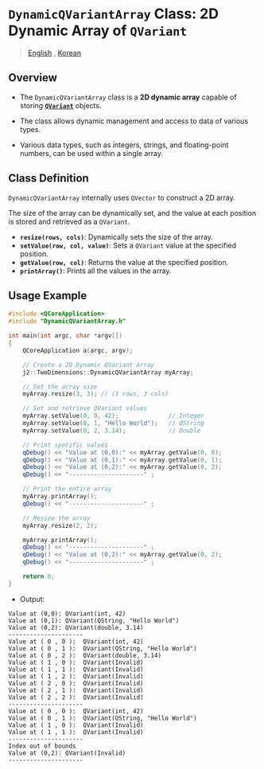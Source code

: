 # `DynamicQVariantArray` Class: 2D Dynamic Array of `QVariant`

> [English](README.md) , [Korean](README.ko.md)

## Overview

- The `DynamicQVariantArray` class is a **2D dynamic array** capable of storing [**`QVariant`**](https://doc.qt.io/qt-6/qvariant.html) objects.
- The class allows dynamic management and access to data of various types.

- Various data types, such as integers, strings, and floating-point numbers, can be used within a single array.

## Class Definition

`DynamicQVariantArray` internally uses `QVector` to construct a 2D array.

The size of the array can be dynamically set, and the value at each position is stored and retrieved as a `QVariant`.

- **`resize(rows, cols)`**: Dynamically sets the size of the array.
- **`setValue(row, col, value)`**: Sets a `QVariant` value at the specified position.
- **`getValue(row, col)`**: Returns the value at the specified position.
- **`printArray()`**: Prints all the values in the array.

## Usage Example

```cpp
#include <QCoreApplication>
#include "DynamicQVariantArray.h"

int main(int argc, char *argv[])
{
    QCoreApplication a(argc, argv);

    // Create a 2D Dynamic QVariant Array
    j2::TwoDimensions::DynamicQVariantArray myArray;

    // Set the array size
    myArray.resize(3, 3); // (3 rows, 3 cols)

    // Set and retrieve QVariant values
    myArray.setValue(0, 0, 42);              // Integer
    myArray.setValue(0, 1, "Hello World");   // QString
    myArray.setValue(0, 2, 3.14);            // Double

    // Print specific values
    qDebug() << "Value at (0,0):" << myArray.getValue(0, 0);
    qDebug() << "Value at (0,1):" << myArray.getValue(0, 1);
    qDebug() << "Value at (0,2):" << myArray.getValue(0, 2);
    qDebug() << "---------------------" ;

    // Print the entire array
    myArray.printArray();
    qDebug() << "---------------------" ;

    // Resize the array
    myArray.resize(2, 2);

    myArray.printArray();
    qDebug() << "---------------------" ;
    qDebug() << "Value at (0,2):" << myArray.getValue(0, 2);
    qDebug() << "---------------------" ;

    return 0;
}
```

- Output:

```
Value at (0,0): QVariant(int, 42)
Value at (0,1): QVariant(QString, "Hello World")
Value at (0,2): QVariant(double, 3.14)
---------------------
Value at ( 0 , 0 ):  QVariant(int, 42)
Value at ( 0 , 1 ):  QVariant(QString, "Hello World")
Value at ( 0 , 2 ):  QVariant(double, 3.14)
Value at ( 1 , 0 ):  QVariant(Invalid)
Value at ( 1 , 1 ):  QVariant(Invalid)
Value at ( 1 , 2 ):  QVariant(Invalid)
Value at ( 2 , 0 ):  QVariant(Invalid)
Value at ( 2 , 1 ):  QVariant(Invalid)
Value at ( 2 , 2 ):  QVariant(Invalid)
---------------------
Value at ( 0 , 0 ):  QVariant(int, 42)
Value at ( 0 , 1 ):  QVariant(QString, "Hello World")
Value at ( 1 , 0 ):  QVariant(Invalid)
Value at ( 1 , 1 ):  QVariant(Invalid)
---------------------
Index out of bounds
Value at (0,2): QVariant(Invalid)
---------------------
```

